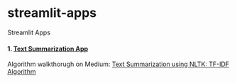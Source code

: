 # streamlit-apps
Streamlit Apps

#### 1. [Text Summarization App](https://share.streamlit.io/akashp1712/streamlit-apps/main/text_summarization_streamlit.py)
Algorithm walkthorugh on Medium: [Text Summarization using NLTK: TF-IDF Algorithm](https://towardsdatascience.com/text-summarization-using-tf-idf-e64a0644ace3)

